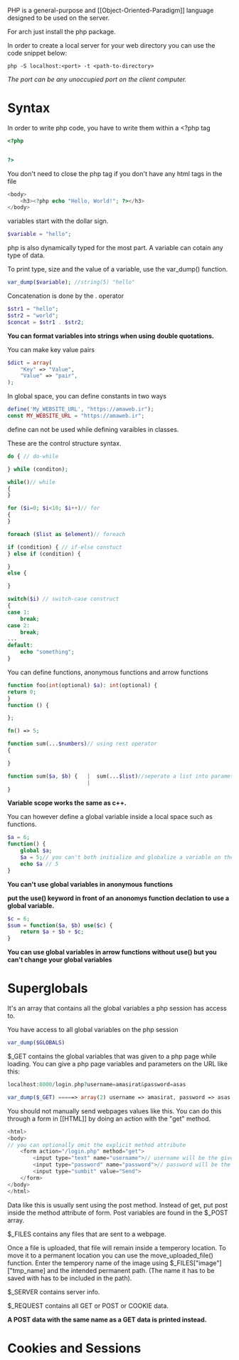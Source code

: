 PHP is a general-purpose and [[Object-Oriented-Paradigm]] language designed to be used on the server. 

For arch just install the php package.

In order to create a local server for your web directory you can use the code snippet below:

```Shell
php -S localhost:<port> -t <path-to-directory>
```

*The port can be any unoccupied port on the client computer.*

# Syntax

In order to write php code, you have to write them within a \<?php tag
```php
<?php


?>
```

You don't need to close the php tag if you don't have any html tags in the file

```php
<body>
	<h3><?php echo "Hello, World!"; ?></h3>
</body>
```

variables start with the dollar sign.
```php
$variable = "hello";
```
php is also dynamically typed for the most part. A variable can cotain any type of data.

To print type, size and the value of a variable, use the var_dump() function.

```php
var_dump($variable); //string(5) "hello"
```

Concatenation is done by the . operator

```php
$str1 = "hello";
$str2 = "world";
$concat = $str1 . $str2;
```

**You can format variables into strings when using double quotations.**


You can make key value pairs

```php
$dict = array(
	"Key" => "Value",
	"Value" => "pair",
);
```

In global space, you can define constants in two ways

```php
define('My_WEBSITE_URL', "https://amaweb.ir");
const MY_WEBSITE_URL = "https://amaweb.ir";
```

define can not be used while defining varaibles in classes.

These are the control structure syntax.

```php
do { // do-while

} while (conditon);

while()// while
{
}

for ($i=0; $i<10; $i++)// for
{
}

foreach ($list as $element)// foreach

if (condition) { // if-else constuct
} else if (condition) {

}
else {

}

switch($i) // switch-case construct
{
case 1:
	break;
case 2:
	break;
...
default:
	echo "something";
}
```

You can define functions, anonymous functions and arrow functions

```php
function foo(int(optional) $a): int(optional) {
return 0;
}
function () {

};

fn() => 5;

function sum(...$numbers)// using rest operator
{

}

function sum($a, $b) {   |  sum(...$list)//seperate a list into parameters    
					     |
}
```

**Variable scope works the same as c++.**

You can however define a global variable inside a local space such as functions.

```php
$a = 6;
function() {
	global $a;
	$a = 5;// you can't both initialize and globalize a variable on the same line
	echo $a // 5
}
```

**You can't use global variables in anonymous functions**

**put the use() keyword in front of an anonomys function declation to use a global variable.**

```php
$c = 6;
$sum = function($a, $b) use($c) {
	return $a + $b + $c;
}
```

**You can use global variables in arrow functions without use() but you can't change your global variables**

# Superglobals

It's an array that contains all the global variables a php session has access to.

You have access to all global variables on the php session

```php
var_dump($GLOBALS)
```

$\_GET contains the global variables that was given to a php page while loading. You can give a php page variables and parameters on the URL like this:

```php
localhost:8000/login.php?username=amasirat&password=asas

var_dump($_GET) =====> array(2) username => amasirat, password => asas
```

You should not manually send webpages values like this. You can do this through a form in [[HTML]] by doing an action with the "get"  method.

```php
<html>
<body>
// you can optionally omit the explicit method attribute
	<form action="/login.php" method="get">
		<input type="text" name="username">// username will be the given key
		<input type="password" name="password">// password will be the given key
		<input type="sumbit" value="Send">
	</form>
</body>
</html>
```

Data like this is usually sent using the post method. Instead of get, put post inside the method attribute of form. Post variables are found in the $\_POST array.

$\_FILES contains any files that are sent to a webpage. 

Once a file is uploaded, that file will remain inside a temperory location. To move it to a permanent location you can use the move_uploaded_file() function. Enter the temperory name of the image using $\_FILES\["image"]\["tmp_name] and the intended permanent path. (The name it has to be saved with has to be included in the path).

$\_SERVER contains server info.

$\_REQUEST contains all GET or POST or COOKIE data.

**A POST data with the same name as a GET data is printed instead.**

# Cookies and Sessions


